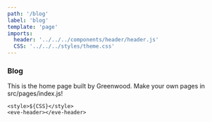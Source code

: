 ```yaml
---
path: '/blog'
label: 'blog'
template: 'page'
imports:
  header: '../../../components/header/header.js'
  CSS: '../../../styles/theme.css'
---
```


### Blog

This is the home page built by Greenwood. Make your own pages in src/pages/index.js!

```render
<style>${CSS}</style>
<eve-header></eve-header>
```